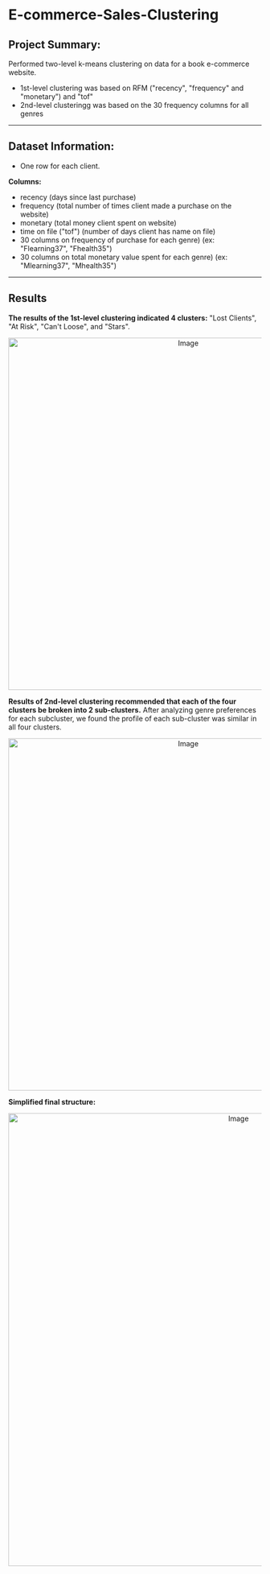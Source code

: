 # E-commerce-Sales-Clustering

## Project Summary:
Performed two-level k-means clustering on data for a book e-commerce website.

- 1st-level clustering was based on RFM ("recency", "frequency" and "monetary") and "tof"
- 2nd-level clusteringg was based on the 30 frequency columns for all genres

---

## Dataset Information:
- One row for each client.

**Columns:**
- recency (days since last purchase)
- frequency (total number of times client made a purchase on the website)
- monetary (total money client spent on website)
- time on file ("tof") (number of days client has name on file)
- 30 columns on frequency of purchase for each genre) (ex: "Flearning37", "Fhealth35")
- 30 columns on total monetary value spent for each genre) (ex: "Mlearning37", "Mhealth35")

---

## Results
**The results of the 1st-level clustering indicated 4 clusters:** "Lost Clients", "At Risk", "Can't Loose", and "Stars". 

<p align="center">
  <img width="700" alt="Image" src="https://github.com/user-attachments/assets/a88463d5-996e-4095-9bd3-e41708f7180a" />
</p>

**Results of 2nd-level clustering recommended that each of the four clusters be broken into 2 sub-clusters.** After analyzing genre preferences for each subcluster, we found the profile of each sub-cluster was similar in all four clusters. 

<p align="center">
  <img width="700" alt="Image" src="https://github.com/user-attachments/assets/ba1b7509-6319-4706-81d0-e74de628560a" />
</p>

**Simplified final structure:**

<p align="center">
  <img width="900" alt="Image" src="https://github.com/user-attachments/assets/7dd5853b-8556-4572-9292-06757e62a39d" />
</p>







